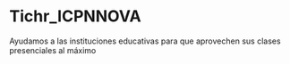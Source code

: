 # Tichr_ICPNNOVA

Ayudamos a las instituciones educativas para que aprovechen sus clases presenciales al máximo
